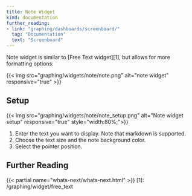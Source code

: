 ```yaml
---
title: Note Widget
kind: documentation
further_reading:
- link: "graphing/dashboards/screenboard/"
  tag: "Documentation"
  text: "Screenboard"
---
```



Note widget is similar to [Free Text widget][1], but allows for more formatting options:

{{< img src="graphing/widgets/note/note.png" alt="note widget" responsive="true" >}}

## Setup

{{< img src="graphing/widgets/note/note_setup.png" alt="Note widget setup" responsive="true"  style="width:80%;">}}

1. Enter the text you want to display. Note that markdown is supported.
2. Choose the text size and the note background color.
3. Select the pointer position.

## Further Reading

{{< partial name="whats-next/whats-next.html" >}}
[1]: /graphing/widget/free_text
